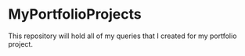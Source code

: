 # MyPortfolioProjects
This repository will hold all of my queries that I created for my portfolio project.
